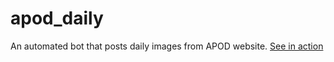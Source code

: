 # apod_daily
An automated bot that posts daily images from APOD website. [See in action](https://twitter.com/apod_daily)
